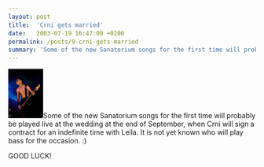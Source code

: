 ```yaml
---
layout: post
title:  'Crni gets married'
date:   2003-07-19 16:47:00 +0200
permalink: /posts/9-crni-gets-married
summary: 'Some of the new Sanatorium songs for the first time will probably be played live at the wedding at the end of September, when Crni will sign a cont...'
---
```


<p><img alt="Crni" title="Crni" src="/uploads/attachment/crni.jpg" />Some of the new Sanatorium songs for the first time will probably be played live at the wedding at the end of September, when Crni will sign a contract for an indefinite time with Leila. It is not yet known who will play bass for the occasion. :)</p><p>GOOD LUCK!</p>
